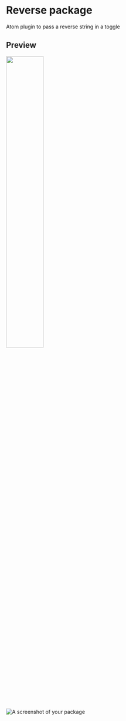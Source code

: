 # Reverse package

Atom plugin to pass a reverse string in a toggle  

## Preview
<img src="https://user-images.githubusercontent.com/9124597/30995033-30093766-a47d-11e7-8ccf-904727400e7b.gif" width="45%"></img> 


![A screenshot of your package](https://f.cloud.github.com/assets/69169/2290250/c35d867a-a017-11e3-86be-cd7c5bf3ff9b.gif)
